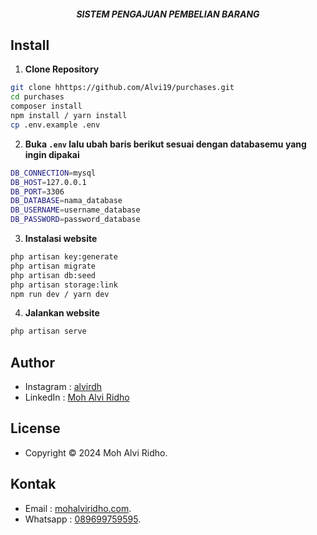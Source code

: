 <h5 align="center">SISTEM PENGAJUAN PEMBELIAN BARANG</h5>

## Install

1. **Clone Repository**

```bash
git clone hhttps://github.com/Alvi19/purchases.git
cd purchases
composer install
npm install / yarn install
cp .env.example .env
```

2. **Buka `.env` lalu ubah baris berikut sesuai dengan databasemu yang ingin dipakai**

```bash
DB_CONNECTION=mysql
DB_HOST=127.0.0.1
DB_PORT=3306
DB_DATABASE=nama_database
DB_USERNAME=username_database
DB_PASSWORD=password_database
```

3. **Instalasi website**

```bash
php artisan key:generate
php artisan migrate
php artisan db:seed
php artisan storage:link
npm run dev / yarn dev
```

4. **Jalankan website**

```bash
php artisan serve
```

## Author

-   Instagram : <a href="https://www.instagram.com/alvirdh/"> alvirdh</a>
-   LinkedIn : <a href="https://www.linkedin.com/in/mohalviridho/"> Moh Alvi Ridho</a>

## License

-   Copyright © 2024 Moh Alvi Ridho.

## Kontak

-   Email : <a href="mailto:mohalviridho.com">mohalviridho.com</a>.
-   Whatsapp : <a href="https://wa.me/089699759595">089699759595</a>.
